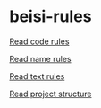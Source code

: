 # beisi-rules

[Read code rules](/code_rules/code_rules.md)

[Read name rules](/name_rules/name_rules.md)

[Read text rules](/text_rules/README.md)

[Read project structure](/project_demo/project_demo.md)
